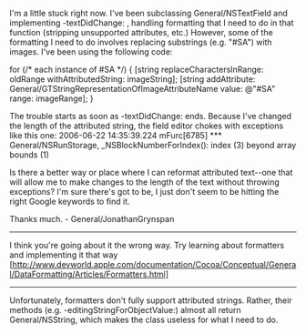 I'm a little stuck right now. I've been subclassing General/NSTextField and implementing -textDidChange: , handling formatting that I need to do in that function (stripping unsupported attributes, etc.) However, some of the formatting I need to do involves replacing substrings (e.g. "#SA") with images. I've been using the following code:

    
for (/* each instance of #SA */) {
	[string replaceCharactersInRange: oldRange withAttributedString: imageString];
	[string addAttribute: General/GTStringRepresentationOfImageAttributeName value: @"#SA" range: imageRange];
}


The trouble starts as soon as -textDidChange: ends. Because I've changed the length of the attributed string, the field editor chokes with exceptions like this one:
2006-06-22 14:35:39.224 mFurc[6785] *** General/NSRunStorage, _NSBlockNumberForIndex(): index (3) beyond array bounds (1)

Is there a better way or place where I can reformat attributed text--one that will allow me to make changes to the length of the text without throwing exceptions? I'm sure there's got to be, I just don't seem to be hitting the right Google keywords to find it.

Thanks much. - General/JonathanGrynspan

----

I think you're going about it the wrong way. Try learning about formatters and implementing it that way [http://www.devworld.apple.com/documentation/Cocoa/Conceptual/General/DataFormatting/Articles/Formatters.html]

----
Unfortunately, formatters don't fully support attributed strings. Rather, their methods (e.g. -editingStringForObjectValue:) almost all return General/NSString, which makes the class useless for what I need to do.